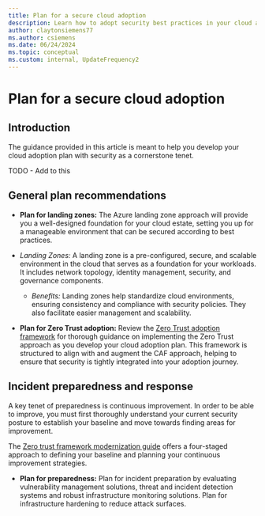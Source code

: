 ```yaml
---
title: Plan for a secure cloud adoption
description: Learn how to adopt security best practices in your cloud adoption plan
author: claytonsiemens77
ms.author: csiemens
ms.date: 06/24/2024
ms.topic: conceptual
ms.custom: internal, UpdateFrequency2
---
```


# Plan for a secure cloud adoption

## Introduction

The guidance provided in this article is meant to help you develop your cloud adoption plan with security as a cornerstone tenet. 

TODO - Add to this

## General plan recommendations

- **Plan for landing zones:** The Azure landing zone approach will provide you a well-designed foundation for your cloud estate, setting you up for a manageable environment that can be secured according to best practices.

- *Landing Zones:* A landing zone is a pre-configured, secure, and scalable environment in the cloud that serves as a foundation for your workloads. It includes network topology, identity management, security, and governance components.
    
    - *Benefits:* Landing zones help standardize cloud environments, ensuring consistency and compliance with security policies. They also facilitate easier management and scalability.

- **Plan for Zero Trust adoption:** Review the [Zero Trust adoption framework](/security/zero-trust/adopt/zero-trust-adoption-overview) for thorough guidance on implementing the Zero Trust approach as you develop your cloud adoption plan. This framework is structured to align with and augment the CAF approach, helping to ensure that security is tightly integrated into your adoption journey.

## Incident preparedness and response



A key tenet of preparedness is continuous improvement. In order to be able to improve, you must first thoroughly understand your current security posture to establish your baseline and move towards finding areas for improvement. 

The [Zero trust framework modernization guide](/security/zero-trust/adopt/rapidly-modernize-security-posture#technical-plans-and-skills-readiness) offers a four-staged approach to defining your baseline and planning your continuous improvement strategies.

- **Plan for preparedness:** Plan for incident preparation by evaluating vulnerability management solutions, threat and incident detection systems and robust infrastructure monitoring solutions. Plan for infrastructure hardening to reduce attack surfaces.